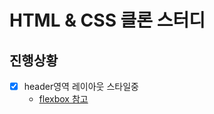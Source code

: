 # HTML & CSS 클론 스터디

## 진행상황

- [X] header영역 레이아웃 스타일중
    - [flexbox 참고](https://developer.mozilla.org/ko/docs/Web/CSS/CSS_Flexible_Box_Layout/Flexbox%EC%9D%98_%EA%B8%B0%EB%B3%B8_%EA%B0%9C%EB%85%90)